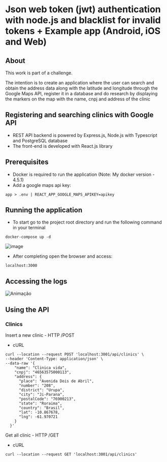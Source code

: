 # Json web token (jwt) authentication with node.js and blacklist for invalid tokens + Example app (Android, iOS and Web)

## About

This work is part of a challenge.

The intention is to create an application where the user can search and obtain the address data along with the latitude and longitude through the Google Maps API, register it in a database and do research by displaying the markers on the map with the name, cnpj and address of the clinic

## Registering and searching clinics with Google API

- REST API backend is powered by Express.js, Node.js with Typescript and PostgreSQL database
- The front-end is developed with React.js library

## Prerequisites

- Docker is required to run the application (Note: My docker version - 4.5.1)
- Add a google maps api key:
```
app > .env | REACT_APP_GOOGLE_MAPS_APIKEY=apikey
```

## Running the application

- To start go to the project root directory and run the following command in your terminal
```
docker-compose up -d
```
![image](https://user-images.githubusercontent.com/34171021/156740040-02c516af-ac6b-494a-8387-7b64a2bf078f.png)

- After completing open the browser and access:
```
localhost:3000
```
## Accessing the logs
![Animação](https://user-images.githubusercontent.com/34171021/156743956-a99061e5-5f63-4e47-96e4-9cb0ee0b45f5.gif)


## Using the API

### Clinics

Insert a new clinic - HTTP /POST

- cURL
```
curl --location --request POST 'localhost:3001/api/clinics' \
--header 'Content-Type: application/json' \
--data-raw '{
    "name": "Clinica vida",
    "cnpj": "46563575000113",
    "address": {
      "place": "Avenida Dois de Abril",
      "number": "208",
      "district": "Urupa",
      "city": "Ji-Parana",
      "postalCode": "76900213",
      "state": "Roraima",
      "country": "Brasil",
      "lat": -10.867678,
      "lng": -61.970721
    }
  }'
```

Get all clinic - HTTP /GET

- cURL
```
curl --location --request GET 'localhost:3001/api/clinics'
```
